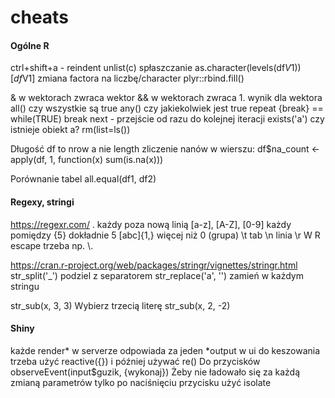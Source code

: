 # cheats
#### Ogólne R
ctrl+shift+a - reindent
unlist(c) spłaszczanie
as.character(levels(df$V1))[df$V1]  zmiana factora na liczbę/character
plyr::rbind.fill()

& w wektorach zwraca wektor
&& w wektorach zwraca 1. wynik dla wektora
all() czy wszystkie są true
any() czy jakiekolwiek jest true
repeat {break} == while(TRUE)
break
next - przejście od razu do kolejnej iteracji
exists('a') czy istnieje obiekt a?
rm(list=ls())

Długość df to nrow a nie length
zliczenie nanów w wierszu:
df$na_count <- apply(df, 1, function(x) sum(is.na(x)))

Porównanie tabel 
all.equal(df1, df2)

#### Regexy, stringi
https://regexr.com/
. każdy poza nową linią
[a-z], [A-Z], [0-9] każdy pomiędzy
{5} dokładnie 5
[abc]{1,} więcej niż 0
(grupa)
\t tab
\n linia
\r
W R escape trzeba np.   \\.

https://cran.r-project.org/web/packages/stringr/vignettes/stringr.html
str_split('_') podziel z separatorem
str_replace('a', '') zamień w każdym stringu


str_sub(x, 3, 3) Wybierz trzecią literę
str_sub(x, 2, -2)


#### Shiny
każde render* w serverze odpowiada za jeden *output w ui
do keszowania trzeba użyć reactive({}) i później używać re()
Do przycisków observeEvent(input$guzik, {wykonaj})
Żeby nie ładowało się za każdą zmianą parametrów tylko po naciśnięciu przycisku użyć isolate

